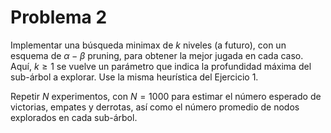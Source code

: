 # Problema 2

Implementar una búsqueda minimax de $k$ niveles (a futuro), con un esquema de $\alpha - \beta$ pruning, para obtener la mejor jugada en cada caso. Aquí, $k \geq 1$ se vuelve un parámetro que indica la profundidad máxima del sub-árbol a explorar. Use la misma heurística del Ejercicio 1.

Repetir $N$ experimentos, con $N = 1000$ para estimar el número esperado de victorias, empates y derrotas, así como el número promedio de nodos explorados en cada sub-árbol.
